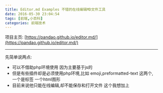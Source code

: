 ```yaml
---
title: Editor.md Examples 不错的在线编辑MD文件工具
date: 2016-05-30 23:04:54
tags: [前端,小百科]
categories: 前端技术
---
```


项目主页:
[https://pandao.github.io/editor.md/](https://pandao.github.io/editor.md/)

----

先简单说两点:

- 可以不借助php环境使用 因为主要基于js的
- 但是有些插件却是必须使用php环境,比如 emoji,preformatted-text 这两个, 一个是标签 一个html图形
- 目前来说他只能在线编辑,却不能保存和打开文件 这个我想加上
